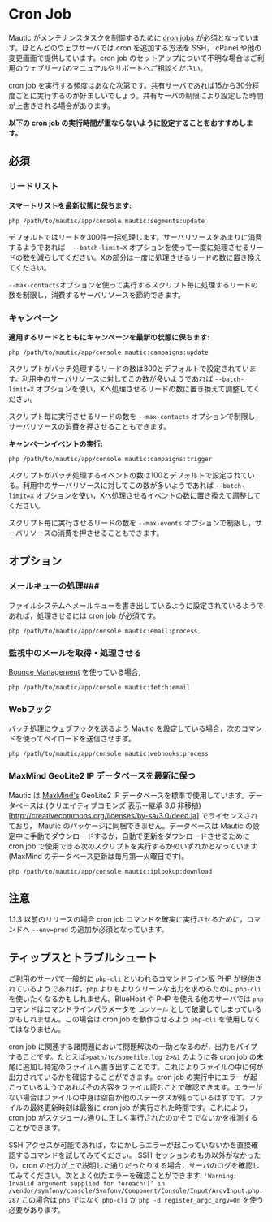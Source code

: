 # Cron Job #

Mautic がメンテナンスタスクを制御するために [cron jobs](https://ja.wikipedia.org/wiki/Crontab) が必須となっています。ほとんどのウェブサーバでは cron を追加する方法を SSH， cPanel や他の変更画面で提供しています。cron job のセットアップについて不明な場合はご利用のウェブサーバのマニュアルやサポートへご相談ください。

cron job を実行する頻度はあなた次第です。共有サーバであれば15から30分程度ごとに実行するのが好ましいでしょう。共有サーバの制限により設定した時間が上書きされる場合があります。

**以下の cron job  の実行時間が重ならないように設定することをおすすめします。**

## 必須 ##

### リードリスト ###
**スマートリストを最新状態に保ちます:**

```
php /path/to/mautic/app/console mautic:segments:update
```

デフォルトではリードを300件一括処理します。サーバリソースをあまりに消費するようであれば　`--batch-limit=X` オプションを使って一度に処理させるリードの数を減らしてください。Xの部分は一度に処理させるリードの数に置き換えてください。

`--max-contacts`オプションを使って実行するスクリプト毎に処理するリードの数を制限し，消費するサーバリソースを節約できます。

### キャンペーン ###
**適用するリードとともにキャンペーンを最新の状態に保ちます:**

```
php /path/to/mautic/app/console mautic:campaigns:update
```

スクリプトがバッチ処理するリードの数は300とデフォルトで設定されています。利用中のサーバリソースに対してこの数が多いようであれば `--batch-limit=X` オプションを使い，Xへ処理させるリードの数に置き換えて調整してください。

スクリプト毎に実行させるリードの数を `--max-contacts` オプションで制限し，サーバリソースの消費を押させることもできます。

**キャンペーンイベントの実行:**

```
php /path/to/mautic/app/console mautic:campaigns:trigger
```

スクリプトがバッチ処理するイベントの数は100とデフォルトで設定されている。利用中のサーバリソースに対してこの数が多いようであれば `--batch-limit=X` オプションを使い，Xへ処理させるイベントの数に置き換えて調整してください。

スクリプト毎に実行させるリードの数を `--max-events` オプションで制限し，サーバリソースの消費を押させることもできます。

## オプション ##

### メールキューの処理###

ファイルシステムへメールキューを書き出しているように設定されているようであれば，処理させるには cron job が必須です。

```
php /path/to/mautic/app/console mautic:email:process
```

### 監視中のメールを取得・処理させる ###

[Bounce Management](./../emails/bounce_management.html) を使っている場合,  

```
php /path/to/mautic/app/console mautic:fetch:email
```

### Webフック

バッチ処理にウェブフックを送るよう Mautic を設定している場合，次のコマンドを使ってペイロードを送信させます。

```
php /path/to/mautic/app/console mautic:webhooks:process
```

### MaxMind GeoLite2 IP データベースを最新に保つ

 Mautic は [MaxMind's](http://www.maxmind.com) GeoLite2 IP データベースを標準で使用しています。データベースは (クリエイティブコモンズ 表示--継承 3.0 非移植)[http://creativecommons.org/licenses/by-sa/3.0/deed.ja] でライセンスされており， Mautic のパッケージに同梱できません。データベースは Mautic の設定中に手動でダウンロードするか，自動で更新をダウンロードさせるために cron job で使用できる次のスクリプトを実行するかのいずれかとなっています (MaxMind のデータベース更新は毎月第一火曜日です)。


```
php /path/to/mautic/app/console mautic:iplookup:download
```

## 注意 ##

1.1.3 以前のリリースの場合 cron job コマンドを確実に実行させるために，コマンドへ `--env=prod` の追加が必須となっています。


## ティップスとトラブルシュート ##

ご利用のサーバで一般的に `php-cli` といわれるコマンドライン版 PHP が提供されているようであれば，`php` よりもよりクリーンな出力を求めるために `php-cli` を使いたくなるかもしれません。BlueHost や PHP を使える他のサーバでは `php` コマンドはコマンドラインパラメータを `コンソール` として破棄してしまっているかもしれません。この場合は cron job を動作させるよう `php-cli` を使用しなくてはなりません。

cron job に関連する諸問題において問題解決の一助となるのが，出力をパイプすることです。たとえば`>path/to/somefile.log 2>&1` のように各 cron job の末尾に追加し特定のファイルへ書き出すことです。これによりファイルの中に何が出力されているかを確認することができます。cron job の実行中にエラーが起こっているようであればその内容をファイル読むことで確認できます。エラーがない場合はファイルの中身は空白か他のステータスが残っているはずです。ファイルの最終更新時刻は最後に cron job が実行された時間です。これにより，cron job がスケジュール通りに正しく実行されたのかそうでないかを推測することができます。

 SSH アクセスが可能であれば，なにかしらエラーが起こっていないかを直接確認するコマンドを試してみてください。 SSH セッションのもの以外がなかったり，cron の出力が上で説明した通りだったりする場合，サーバのログを確認してみてください。次とよく似たエラーを確認ことができます: `'Warning: Invalid argument supplied for foreach()' in /vendor/symfony/console/Symfony/Component/Console/Input/ArgvInput.php:287` この場合は `php` ではなく `php-cli` か `php -d register_argc_argv=On` を使う必要があります。
